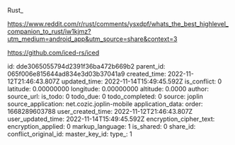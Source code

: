 Rust_

https://www.reddit.com/r/rust/comments/ysxdpf/whats_the_best_highlevel_companion_to_rust/iw1kjmz?utm_medium=android_app&utm_source=share&context=3

https://github.com/iced-rs/iced

id: dde3065055794d2391f36ba472b669b2
parent_id: 065f006e815644ad834e3d03b37041a9
created_time: 2022-11-12T21:46:43.807Z
updated_time: 2022-11-14T15:49:45.592Z
is_conflict: 0
latitude: 0.00000000
longitude: 0.00000000
altitude: 0.0000
author: 
source_url: 
is_todo: 0
todo_due: 0
todo_completed: 0
source: joplin
source_application: net.cozic.joplin-mobile
application_data: 
order: 1668289603788
user_created_time: 2022-11-12T21:46:43.807Z
user_updated_time: 2022-11-14T15:49:45.592Z
encryption_cipher_text: 
encryption_applied: 0
markup_language: 1
is_shared: 0
share_id: 
conflict_original_id: 
master_key_id: 
type_: 1